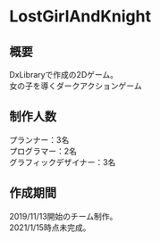 # LostGirlAndKnight

## 概要
DxLibraryで作成の2Dゲーム。  
女の子を導くダークアクションゲーム

## 制作人数
プランナー：3名  
プログラマー：2名  
グラフィックデザイナー：3名

## 作成期間
2019/11/13開始のチーム制作。  
2021/1/15時点未完成。
